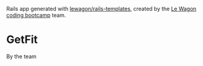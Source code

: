Rails app generated with [lewagon/rails-templates](https://github.com/lewagon/rails-templates), created by the [Le Wagon coding bootcamp](https://www.lewagon.com) team.
# GetFit
By the team